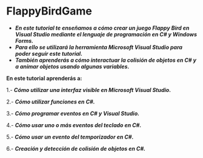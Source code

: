 # FlappyBirdGame

- **_En este tutorial te enseñamos a cómo crear un juego Flappy Bird en Visual Studio mediante el lenguaje de programación en C# y Windows Forms._**
- **_Para ello se utilizará la herramienta Microsoft Visual Studio para poder seguir este tutorial._**
- **_También aprenderás a cómo interactuar la colisión de objetos en C# y a animar objetos usando algunas variables._**

**En este tutorial aprenderás a:**

1.- **_Cómo utilizar una interfaz visible en Microsoft Visual Studio._**

2.- **_Cómo utilizar funciones en C#._**

3.- **_Cómo programar eventos en C# y Visual Studio._**

4.- **_Cómo usar uno o más eventos del teclado en C#._**

5.- **_Cómo usar un evento del temporizador en C#._**

6.- **_Creación y detección de colisión de objetos en C#._**
